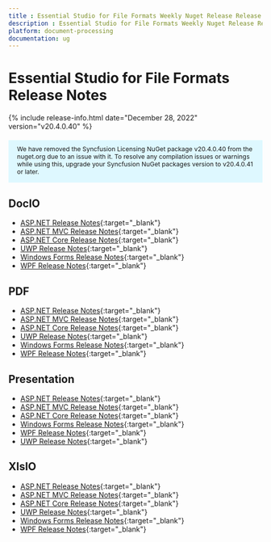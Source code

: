 ```yaml
---
title : Essential Studio for File Formats Weekly Nuget Release Release Notes  
description : Essential Studio for File Formats Weekly Nuget Release Release Notes  
platform: document-processing
documentation: ug
---
```


# Essential Studio for File Formats  Release Notes  

{% include release-info.html date="December 28, 2022" version="v20.4.0.40" %} 

<style>
#license {
    font-size: .88em!important;
margin-top: 1.5em;     margin-bottom: 1.5em;
    background-color: #def8ff;
    padding: 10px 17px 14px;
}
</style>

<div id="license">
We have removed the Syncfusion Licensing NuGet package v20.4.0.40 from the nuget.org due to an issue with it. To resolve any compilation issues or warnings while using this, upgrade your Syncfusion NuGet packages version to v20.4.0.41 or later.
</div>


## DocIO

* [ASP.NET Release Notes](/aspnet/release-notes/v20.4.0.40#docio){:target="_blank"}
* [ASP.NET MVC Release Notes](/aspnetmvc/release-notes/v20.4.0.40#docio){:target="_blank"}
* [ASP.NET Core Release Notes](/aspnet-core/release-notes/v20.4.0.40#docio){:target="_blank"}
* [UWP Release Notes](/uwp/release-notes/v20.4.0.40#docio){:target="_blank"}
* [Windows Forms Release Notes](/windowsforms/release-notes/v20.4.0.40#docio){:target="_blank"}
* [WPF Release Notes](/wpf/release-notes/v20.4.0.40#docio){:target="_blank"}


## PDF

* [ASP.NET Release Notes](/aspnet/release-notes/v20.4.0.40#pdf){:target="_blank"}
* [ASP.NET MVC Release Notes](/aspnetmvc/release-notes/v20.4.0.40#pdf){:target="_blank"}
* [ASP.NET Core Release Notes](/aspnet-core/release-notes/v20.4.0.40#pdf){:target="_blank"}
* [UWP Release Notes](/uwp/release-notes/v20.4.0.40#pdf){:target="_blank"}
* [Windows Forms Release Notes](/windowsforms/release-notes/v20.4.0.40#pdf){:target="_blank"}
* [WPF Release Notes](/wpf/release-notes/v20.4.0.40#pdf){:target="_blank"}


## Presentation

* [ASP.NET Release Notes](/aspnet/release-notes/v20.4.0.40#presentation){:target="_blank"}
* [ASP.NET MVC Release Notes](/aspnetmvc/release-notes/v20.4.0.40#presentation){:target="_blank"}
* [ASP.NET Core Release Notes](/aspnet-core/release-notes/v20.4.0.40#presentation){:target="_blank"}
* [Windows Forms Release Notes](/windowsforms/release-notes/v20.4.0.40#presentation){:target="_blank"}
* [WPF Release Notes](/wpf/release-notes/v20.4.0.40#presentation){:target="_blank"}
* [UWP Release Notes](/uwp/release-notes/v20.4.0.40#presentation){:target="_blank"}


## XlsIO

* [ASP.NET Release Notes](/aspnet/release-notes/v20.4.0.40#xlsio){:target="_blank"}
* [ASP.NET MVC Release Notes](/aspnetmvc/release-notes/v20.4.0.40#xlsio){:target="_blank"}
* [ASP.NET Core Release Notes](/aspnet-core/release-notes/v20.4.0.40#xlsio){:target="_blank"}
* [UWP Release Notes](/uwp/release-notes/v20.4.0.40#xlsio){:target="_blank"}
* [Windows Forms Release Notes](/windowsforms/release-notes/v20.4.0.40#xlsio){:target="_blank"}
* [WPF Release Notes](/wpf/release-notes/v20.4.0.40#xlsio){:target="_blank"}


